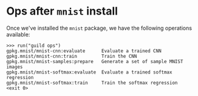 # Ops after `mnist` install

Once we've installed the `mnist` package, we have the following
operations available:

    >>> run("guild ops")
    gpkg.mnist/mnist-cnn:evaluate      Evaluate a trained CNN
    gpkg.mnist/mnist-cnn:train         Train the CNN
    gpkg.mnist/mnist-samples:prepare   Generate a set of sample MNIST images
    gpkg.mnist/mnist-softmax:evaluate  Evaluate a trained softmax regression
    gpkg.mnist/mnist-softmax:train     Train the softmax regression
    <exit 0>
